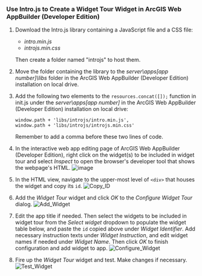### Use Intro.js to Create a Widget Tour Widget in ArcGIS Web AppBuilder (Developer Edition)

1. Download the Intro.js library containing a JavaScript file and a CSS file:
   - *intro.min.js*
   - *introjs.min.css*
   
   Then create a folder named "introjs" to host them.
1. Move the folder containing the library to the *server\apps\[app number]\libs* folder in the ArcGIS Web AppBuilder (Developer Edition) installation on local drive.
1. Add the following two elements to the ```resources.concat([]);``` function in init.js under the *server\apps\[app number]* in the ArcGIS Web AppBuilder (Developer Edition) installation on local drive:
   ```
   window.path + 'libs/introjs/intro.min.js',
   window.path + 'libs/introjs/introjs.min.css'
   ```
   Remember to add a comma before these two lines of code.
1. In the interactive web app editing page of ArcGIS Web AppBuilder (Developer Edition), right click on the widget(s) to be included in widget tour and select *Inspect* to open the browser's developer tool that shows the webpage's HTML.
   ![image](https://github.com/xuankuai91/web-appbuilder-de/assets/22385797/ff7ff89c-c6df-425c-9fd0-07a3acd95c9d)
1. In the HTML view, navigate to the upper-most level of ```<div>``` that houses the widget and copy its ```id```.
   ![Copy_ID](https://github.com/xuankuai91/web-appbuilder-de/assets/22385797/98713fed-950e-4934-a3d1-355a1812e61b)
1. Add the *Widget Tour* widget and click *OK* to the *Configure Widget Tour* dialog.
   ![Add_Widget](https://github.com/xuankuai91/web-appbuilder-de/assets/22385797/a867f0b9-1bf7-43d6-8055-f6b318eaca29)
1. Edit the app title if needed. Then select the widgets to be included in widget tour from the *Select widget* dropdown to populate the widget table below, and paste the ```id``` copied above under *Widget Identifier*. Add necessary instruction texts under *Widget Instruction*, and edit widget names if needed under *Widget Name*. Then click *OK* to finish configuration and add widget to app.
   ![Configure_Widget](https://github.com/xuankuai91/web-appbuilder-de/assets/22385797/5872b997-4995-48c5-b81a-40608180d686)
1. Fire up the *Widget Tour* widget and test. Make changes if necessary.
   ![Test_Widget](https://github.com/xuankuai91/web-appbuilder-de/assets/22385797/5dd4e828-a8ab-4414-94aa-c264802dd6c4)
